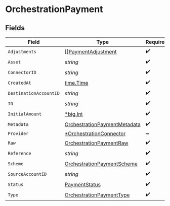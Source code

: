 # OrchestrationPayment


## Fields

| Field                                                                               | Type                                                                                | Required                                                                            | Description                                                                         | Example                                                                             |
| ----------------------------------------------------------------------------------- | ----------------------------------------------------------------------------------- | ----------------------------------------------------------------------------------- | ----------------------------------------------------------------------------------- | ----------------------------------------------------------------------------------- |
| `Adjustments`                                                                       | [][PaymentAdjustment](../../models/shared/paymentadjustment.md)                     | :heavy_check_mark:                                                                  | N/A                                                                                 |                                                                                     |
| `Asset`                                                                             | *string*                                                                            | :heavy_check_mark:                                                                  | N/A                                                                                 | USD                                                                                 |
| `ConnectorID`                                                                       | *string*                                                                            | :heavy_check_mark:                                                                  | N/A                                                                                 |                                                                                     |
| `CreatedAt`                                                                         | [time.Time](https://pkg.go.dev/time#Time)                                           | :heavy_check_mark:                                                                  | N/A                                                                                 |                                                                                     |
| `DestinationAccountID`                                                              | *string*                                                                            | :heavy_check_mark:                                                                  | N/A                                                                                 |                                                                                     |
| `ID`                                                                                | *string*                                                                            | :heavy_check_mark:                                                                  | N/A                                                                                 | XXX                                                                                 |
| `InitialAmount`                                                                     | [*big.Int](https://pkg.go.dev/math/big#Int)                                         | :heavy_check_mark:                                                                  | N/A                                                                                 | 100                                                                                 |
| `Metadata`                                                                          | [OrchestrationPaymentMetadata](../../models/shared/orchestrationpaymentmetadata.md) | :heavy_check_mark:                                                                  | N/A                                                                                 |                                                                                     |
| `Provider`                                                                          | [*OrchestrationConnector](../../models/shared/orchestrationconnector.md)            | :heavy_minus_sign:                                                                  | N/A                                                                                 |                                                                                     |
| `Raw`                                                                               | [OrchestrationPaymentRaw](../../models/shared/orchestrationpaymentraw.md)           | :heavy_check_mark:                                                                  | N/A                                                                                 |                                                                                     |
| `Reference`                                                                         | *string*                                                                            | :heavy_check_mark:                                                                  | N/A                                                                                 |                                                                                     |
| `Scheme`                                                                            | [OrchestrationPaymentScheme](../../models/shared/orchestrationpaymentscheme.md)     | :heavy_check_mark:                                                                  | N/A                                                                                 |                                                                                     |
| `SourceAccountID`                                                                   | *string*                                                                            | :heavy_check_mark:                                                                  | N/A                                                                                 |                                                                                     |
| `Status`                                                                            | [PaymentStatus](../../models/shared/paymentstatus.md)                               | :heavy_check_mark:                                                                  | N/A                                                                                 |                                                                                     |
| `Type`                                                                              | [OrchestrationPaymentType](../../models/shared/orchestrationpaymenttype.md)         | :heavy_check_mark:                                                                  | N/A                                                                                 |                                                                                     |
